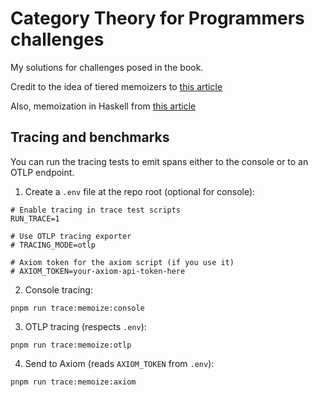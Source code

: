 # Category Theory for Programmers challenges
My solutions for challenges posed in the book.

Credit to the idea of tiered memoizers to [this article](https://medium.com/@joedski/memoization-of-multi-parametered-functions-in-javascript-8508e89ba545)

Also, memoization in Haskell from [this article](https://functional.computer/blog/memotries)

## Tracing and benchmarks

You can run the tracing tests to emit spans either to the console or to an OTLP endpoint.

1. Create a `.env` file at the repo root (optional for console):

```
# Enable tracing in trace test scripts
RUN_TRACE=1

# Use OTLP tracing exporter
# TRACING_MODE=otlp

# Axiom token for the axiom script (if you use it)
# AXIOM_TOKEN=your-axiom-api-token-here
```

2. Console tracing:

```
pnpm run trace:memoize:console
```

3. OTLP tracing (respects `.env`):

```
pnpm run trace:memoize:otlp
```

4. Send to Axiom (reads `AXIOM_TOKEN` from `.env`):

```
pnpm run trace:memoize:axiom
```
